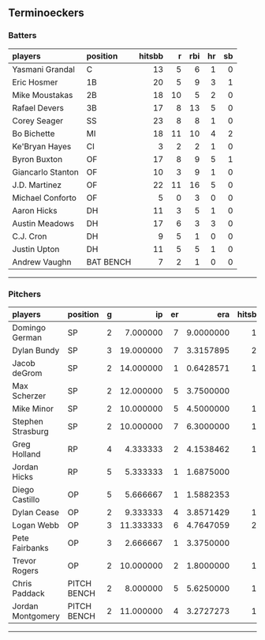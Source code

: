 ## Terminoeckers

### Batters

 
|players           |position  | hitsbb|  r| rbi| hr| sb| 
|:-----------------|:---------|------:|--:|---:|--:|--:| 
|Yasmani Grandal   |C         |     13|  5|   6|  1|  0| 
|Eric Hosmer       |1B        |     20|  5|   9|  3|  1| 
|Mike Moustakas    |2B        |     18| 10|   5|  2|  0| 
|Rafael Devers     |3B        |     17|  8|  13|  5|  0| 
|Corey Seager      |SS        |     23|  8|   8|  1|  0| 
|Bo Bichette       |MI        |     18| 11|  10|  4|  2| 
|Ke'Bryan Hayes    |CI        |      3|  2|   2|  1|  0| 
|Byron Buxton      |OF        |     17|  8|   9|  5|  1| 
|Giancarlo Stanton |OF        |     10|  3|   9|  1|  0| 
|J.D. Martinez     |OF        |     22| 11|  16|  5|  0| 
|Michael Conforto  |OF        |      5|  0|   3|  0|  0| 
|Aaron Hicks       |DH        |     11|  3|   5|  1|  0| 
|Austin Meadows    |DH        |     17|  6|   3|  3|  0| 
|C.J. Cron         |DH        |      9|  5|   1|  0|  0| 
|Justin Upton      |DH        |     11|  5|   5|  1|  0| 
|Andrew Vaughn     |BAT BENCH |      7|  2|   1|  0|  0| 


* * *

### Pitchers

 
|players           |position    |  g|        ip| er|       era| hitsbb|      whip| so|  w| sv| 
|:-----------------|:-----------|--:|---------:|--:|---------:|------:|---------:|--:|--:|--:| 
|Domingo German    |SP          |  2|  7.000000|  7| 9.0000000|     14| 2.0000000|  7|  0|  0| 
|Dylan Bundy       |SP          |  3| 19.000000|  7| 3.3157895|     20| 1.0526316| 22|  0|  0| 
|Jacob deGrom      |SP          |  2| 14.000000|  1| 0.6428571|     10| 0.7142857| 21|  0|  0| 
|Max Scherzer      |SP          |  2| 12.000000|  5| 3.7500000|      9| 0.7500000| 14|  0|  0| 
|Mike Minor        |SP          |  2| 10.000000|  5| 4.5000000|     13| 1.3000000|  9|  1|  0| 
|Stephen Strasburg |SP          |  2| 10.000000|  7| 6.3000000|     16| 1.6000000| 11|  0|  0| 
|Greg Holland      |RP          |  4|  4.333333|  2| 4.1538462|     12| 2.7692308|  4|  1|  1| 
|Jordan Hicks      |RP          |  5|  5.333333|  1| 1.6875000|      7| 1.3125000|  4|  0|  0| 
|Diego Castillo    |OP          |  5|  5.666667|  1| 1.5882353|      6| 1.0588235|  8|  0|  3| 
|Dylan Cease       |OP          |  2|  9.333333|  4| 3.8571429|     15| 1.6071429|  9|  0|  0| 
|Logan Webb        |OP          |  3| 11.333333|  6| 4.7647059|     20| 1.7647059| 12|  0|  0| 
|Pete Fairbanks    |OP          |  3|  2.666667|  1| 3.3750000|      5| 1.8750000|  2|  0|  0| 
|Trevor Rogers     |OP          |  2| 10.000000|  2| 1.8000000|     11| 1.1000000| 16|  1|  0| 
|Chris Paddack     |PITCH BENCH |  2|  8.000000|  5| 5.6250000|     12| 1.5000000|  6|  0|  0| 
|Jordan Montgomery |PITCH BENCH |  2| 11.000000|  4| 3.2727273|     11| 1.0000000| 11|  1|  0| 


* * *


